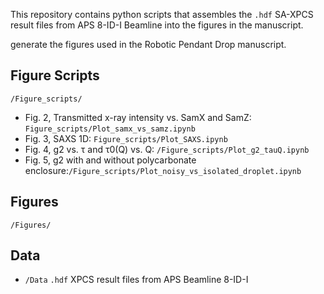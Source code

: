 
This repository contains python scripts that assembles the `.hdf` SA-XPCS result files from APS 8-ID-I Beamline into the figures in the manuscript.

generate the figures used in the Robotic Pendant Drop manuscript. 

## Figure Scripts
`/Figure_scripts/` 

- Fig. 2, Transmitted x-ray intensity vs. SamX and SamZ: `Figure_scripts/Plot_samx_vs_samz.ipynb`
- Fig. 3, SAXS 1D: `Figure_scripts/Plot_SAXS.ipynb`
- Fig. 4, g2 vs. τ and τ0(Q) vs. Q: `/Figure_scripts/Plot_g2_tauQ.ipynb`
- Fig. 5, g2 with and without polycarbonate enclosure:`/Figure_scripts/Plot_noisy_vs_isolated_droplet.ipynb`


## Figures
`/Figures/`  

## Data
- `/Data`
`.hdf` XPCS result files from APS Beamline 8-ID-I
